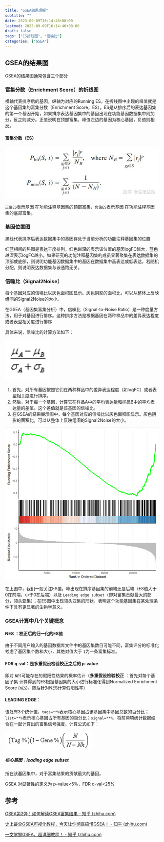 ```yaml
---
title: "GSEA结果理解"
subtitle: ""
date: 2023-09-09T16:14:46+08:00
lastmod: 2023-09-09T16:14:46+08:00
draft: false
tags: ["ES折线图", "信噪比"]
categories: ["GSEA"]
---
```

## GSEA的结果图

GSEA的结果图通常包含三个部分

### **富集分数（Enrichment Score）的折线图**

横轴代表排序后的基因，纵轴为对应的Running ES。在折线图中出现的峰值就是这个基因集的富集分数（Enrichment Score，ES）。ES是从排序后的表达基因集的第一个基因开始，如果排序表达基因集中的基因出现在功能基因数据集中则加分，反之则减分。正值说明在顶部富集，峰值左边的基因为核心基因，负值则相反。

#### 富集分数（ES）

![ES计算公式](image/index/1694367744287.png "ES计算公式")

`正值ES`表示基因 在功能注释基因集的顶部富集，`负值ES`表示基因 在功能注释基因集的底部富集。

### **基因位置图**

黑线代表排序后表达数据集中的基因存处于当前分析的功能注释基因集的位置

红蓝相间的热图是表达丰度排列，红色越深的表示该位置的基因logFC越大，蓝色越深表示logFC越小。如果研究的功能注释基因集的成员显著聚集在表达数据集的顶部或底部，则说明功能基因数据集中的基因在数据集中高表达或低表达，若随机分配，则说明表达数据集与该通路无关。

### **信噪比（Signal2Noise）**

每个基因对应的信噪比以灰色面积图显示。灰色阴影的面积比，可以从整体上反映组间的Signal2Noise的大小。

在GSEA（基因集富集分析）中，信噪比（Signal-to-Noise Ratio）是一种度量方法，用于对基因进行排序。这种排序方法是根据基因在两种样品中的差异表达程度或者表型相关度进行排序

具体来说，信噪比的计算方法如下：

![1694369146844](image\index\1694369146844.png "信噪比的计算方法")

1. 首先，对所有基因按照它们在两种样品中的差异表达程度（如logFC）或者表型相关度进行排序。
2. 然后，对于每一个基因，计算它在样品A中的平均表达量和样品B中的平均表达量的差值。这个差值就是该基因的信噪比。
3. 在GSEA的结果展示图中，每个基因对应的信噪比以灰色面积图显示。灰色阴影的面积比，可以从整体上反映组间的Signal2Noise的大小。

![GSEA图](image/index/1694247458744.png "GSEA图")

在上图中，我们一般关注ES值，峰出现在排序基因集的前端还是后端（ES值大于0在前端，小于0在后端）以及 `Leading edge subset`（即对富集贡献最大的部分，领头亚集）；在ES图中出现领头亚集的形状，表明这个功能基因集在某处理条件下具有更显著的生物学意义。

### **GSEA计算中几个关键概念**

#### **NES** ：校正后的归一化的ES值

由于不同用户输入的基因数据库文件中的基因集数目可能不同，富集评分的标准化考虑了基因集个数和大小，其绝对值大于 `1`为一条富集标准。

#### **FDR q-val：是多重假设检验校正之后的 p-value**

即对 `NES`可能存在的假阳性结果的概率估计（**多重假设检验校正** ：首先对每个基因子集 计算得到的ES根据基因集的大小进行标准化得到Normalized Enrichment Score (`NES`)。随后针对NES计算假阳性率）

#### LEADING EDGE：

该处有3个统计值，`tags=**%`表示核心基因占该基因集中基因总数的百分比；`list=**%`表示核心基因占所有基因的百分比；`signal=**%`，将前两项统计数据结合在一起计算出的富集信号强度，计算公式如下：

![1694408094941](image/index/1694408094941.png "signal计算公式")

##### 核心基因：**leading edge subset**

指在该基因集中，对于富集结果的贡献最大的基因。

GSEA 对显著性的定义为 p-value<5%，FDR q-val<25%

## 参考

[GSEA第2弹！如何解读GSEA富集结果 - 知乎 (zhihu.com)](https://zhuanlan.zhihu.com/p/582401881)

[史上最全GSEA可视化教程，今天让你彻底搞懂GSEA！ - 知乎 (zhihu.com)](https://zhuanlan.zhihu.com/p/393056080)

[一文掌握GSEA，超详细教程！ - 知乎 (zhihu.com)](https://zhuanlan.zhihu.com/p/352628317)
